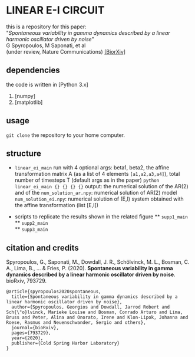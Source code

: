 # LINEAR E-I CIRCUIT

this is a repository for this paper:
<br/> "*Spontaneous variability in gamma dynamics described by a linear harmonic oscillator driven by noise*"<br/>
G Spyropoulos, M Saponati, et al <br/>
(under review, Nature Communications)
[[BiorXiv]](https://www.biorxiv.org/content/10.1101/793729v2.abstract)

## dependencies
the code is written in [Python 3.x]
1. [numpy]
2. [matplotlib]

## usage
`git clone` the repository to your home computer.

## structure  

* `linear_ei_main` 
run with 4 optional args: beta1, beta2, the affine transformation matrix A (as a list of 4 elements `[a1,a2,a3,a4]`), total number of timesteps T
(default args as in the paper)
`python linear_ei_main {} {} {} {}` 
output: the numerical solution of the AR(2) and of the 
`num_solution_ar.npy`: numerical solution of AR(2) model 
`num_solution_ei.npy`: numerical solution of (E,I) system obtained with the affine transformation (list [E,I]) 

* scripts to replicate the results shown in the related figure
** `supp1_main` 
** `supp2_main`  
** `supp3_main`

## citation and credits
Spyropoulos, G., Saponati, M., Dowdall, J. R., Schölvinck, M. L., Bosman, C. A., Lima, B., ... & Fries, P. (2020). **Spontaneous variability in gamma dynamics described by a linear harmonic oscillator driven by noise**. bioRxiv, 793729. <br/>

```
@article{spyropoulos2020spontaneous,
  title={Spontaneous variability in gamma dynamics described by a linear harmonic oscillator driven by noise},
  author={Spyropoulos, Georgios and Dowdall, Jarrod Robert and Sch{\"o}lvinck, Marieke Louise and Bosman, Conrado Arturo and Lima, Bruss and Peter, Alina and Onorato, Irene and Klon-Lipok, Johanna and Roese, Rasmus and Neuenschwander, Sergio and others},
  journal={bioRxiv},
  pages={793729},
  year={2020},
  publisher={Cold Spring Harbor Laboratory}
}
```


